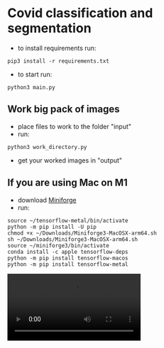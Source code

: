# Covid classification and segmentation

- to install requirements run:

```
pip3 install -r requirements.txt
```

- to start run:

```
python3 main.py
```

## Work big pack of images

- place files to work to the folder "input"
- run:

```
python3 work_directory.py
```

- get your worked images in "output"

## If you are using Mac on M1

- download [Miniforge](https://github.com/conda-forge/miniforge/releases/latest/download/Miniforge3-MacOSX-arm64.sh)
- run:

```python3 -m venv ~/tensorflow-metal
source ~/tensorflow-metal/bin/activate
python -m pip install -U pip
chmod +x ~/Downloads/Miniforge3-MacOSX-arm64.sh
sh ~/Downloads/Miniforge3-MacOSX-arm64.sh
source ~/miniforge3/bin/activate
conda install -c apple tensorflow-deps
python -m pip install tensorflow-macos
python -m pip install tensorflow-metal
```

!["COVID"](COVID.mp4)
  